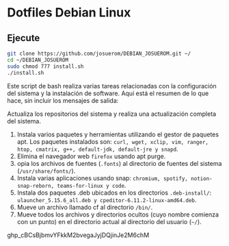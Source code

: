 # Dotfiles Debian Linux

## Ejecute
```bash
git clone https://github.com/josuerom/DEBIAN_JOSUEROM.git ~/
cd ~/DEBIAN_JOSUEROM
sudo chmod 777 install.sh
./install.sh
```

Este script de bash realiza varias tareas relacionadas con la configuración del sistema y la instalación de software. Aquí está el resumen de lo que hace, sin incluir los mensajes de salida:

Actualiza los repositorios del sistema y realiza una actualización completa del sistema.

1. Instala varios paquetes y herramientas utilizando el gestor de paquetes apt. Los paquetes instalados son: `curl, wget, xclip, vim, ranger, htop, cmatrix, g++, default-jdk, default-jre y snapd`.
2. Elimina el navegador web `firefox` usando apt purge.
3. opia los archivos de fuentes (`.fonts`) al directorio de fuentes del sistema (`/usr/share/fonts/`).
4. Instala varias aplicaciones usando snap: `chromium, spotify, notion-snap-reborn, teams-for-linux y code`.
5. Instala dos paquetes .deb ubicados en los directorios `.deb-install/`: `ulauncher_5.15.6_all.deb y cpeditor-6.11.2-linux-amd64.deb`.
6. Mueve un archivo llamado cf al directorio `/bin/`.
7. Mueve todos los archivos y directorios ocultos (cuyo nombre comienza con un punto) en el directorio actual al directorio del usuario (`~/`).


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
